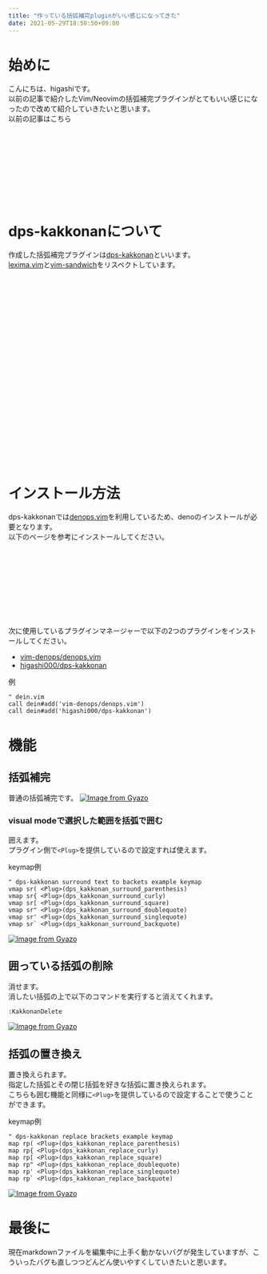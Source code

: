 ```yaml
---
title: "作っている括弧補完pluginがいい感じになってきた"
date: 2021-05-29T18:50:50+09:00
---
```


<script async src="//cdn.iframe.ly/embed.js" charset="utf-8"></script>

# 始めに
こんにちは、higashiです。  
以前の記事で紹介したVim/Neovimの括弧補完プラグインがとてもいい感じになったので改めて紹介していきたいと思います。  
以前の記事はこちら  
<div class="iframely-embed"><div class="iframely-responsive" style="height: 140px; padding-bottom: 0;"><a href="https://zenn.dev/higashi000/articles/d1efa3676ceca46fc357" data-iframely-url="//cdn.iframe.ly/4SvfvMg?card=small"></a></div></div><script async src="//cdn.iframe.ly/embed.js" charset="utf-8"></script>

# dps-kakkonanについて
作成した括弧補完プラグインは[dps-kakkonan](https://github.com/higashi000/dps-kakkonan/)といいます。  
[lexima.vim](https://github.com/cohama/lexima.vim)と[vim-sandwich](https://github.com/machakann/vim-sandwich)をリスペクトしています。  

<div class="iframely-embed"><div class="iframely-responsive" style="padding-bottom: 50%; padding-top: 120px;"><a href="https://github.com/higashi000/dps-kakkonan" data-iframely-url="//cdn.iframe.ly/ychJFoQ"></a></div></div>

# インストール方法
dps-kakkonanでは[denops.vim](https://github.com/vim-denops/denops.vim)を利用しているため、denoのインストールが必要となります。  
以下のページを参考にインストールしてください。  
<div class="iframely-embed"><div class="iframely-responsive" style="height: 140px; padding-bottom: 0;"><a href="https://deno.land/" data-iframely-url="//cdn.iframe.ly/kjlpjoT"></a></div></div>

次に使用しているプラグインマネージャーで以下の2つのプラグインをインストールしてください。  

- [vim-denops/denops.vim](https://github.com/vim-denops/denops.vim)
- [higashi000/dps-kakkonan](https://github.com/higashi000/dps-kakkonan)

例
```
" dein.vim
call dein#add('vim-denops/denops.vim')
call dein#add('higashi000/dps-kakkonan')
```



# 機能
## 括弧補完
普通の括弧補完です。
[![Image from Gyazo](https://i.gyazo.com/977511c3215785e40f41329fdabb5bb4.gif)](https://gyazo.com/977511c3215785e40f41329fdabb5bb4)

### visual modeで選択した範囲を括弧で囲む
囲えます。  
プラグイン側で`<Plug>`を提供しているので設定すれば使えます。  

keymap例
```
" dps-kakkonan surround text to backets example keymap
vmap sr( <Plug>(dps_kakkonan_surround_parenthesis)
vmap sr{ <Plug>(dps_kakkonan_surround_curly)
vmap sr[ <Plug>(dps_kakkonan_surround_square)
vmap sr" <Plug>(dps_kakkonan_surround_doublequote)
vmap sr' <Plug>(dps_kakkonan_surround_singlequote)
vmap sr` <Plug>(dps_kakkonan_surround_backquote)
```

[![Image from Gyazo](https://i.gyazo.com/642cdff83f7767d16b35af9a208a751b.gif)](https://gyazo.com/642cdff83f7767d16b35af9a208a751b)

## 囲っている括弧の削除
消せます。  
消したい括弧の上で以下のコマンドを実行すると消えてくれます。  
```
:KakkonanDelete
```
[![Image from Gyazo](https://i.gyazo.com/4becea036dd2a037193cda74f3303203.gif)](https://gyazo.com/4becea036dd2a037193cda74f3303203)


## 括弧の置き換え
置き換えられます。  
指定した括弧とその閉じ括弧を好きな括弧に置き換えられます。  
こちらも囲む機能と同様に`<Plug>`を提供しているので設定することで使うことができます。  

keymap例
```
" dps-kakkonan replace brackets example keymap
map rp( <Plug>(dps_kakkonan_replace_parenthesis)
map rp{ <Plug>(dps_kakkonan_replace_curly)
map rp[ <Plug>(dps_kakkonan_replace_square)
map rp" <Plug>(dps_kakkonan_replace_doublequote)
map rp' <Plug>(dps_kakkonan_replace_singlequote)
map rp` <Plug>(dps_kakkonan_replace_backquote)
```

[![Image from Gyazo](https://i.gyazo.com/9788368e06d751f4adc0b50958eec300.gif)](https://gyazo.com/9788368e06d751f4adc0b50958eec300)

# 最後に
現在markdownファイルを編集中に上手く動かないバグが発生していますが、こういったバグも直しつつどんどん使いやすくしていきたいと思います。  
